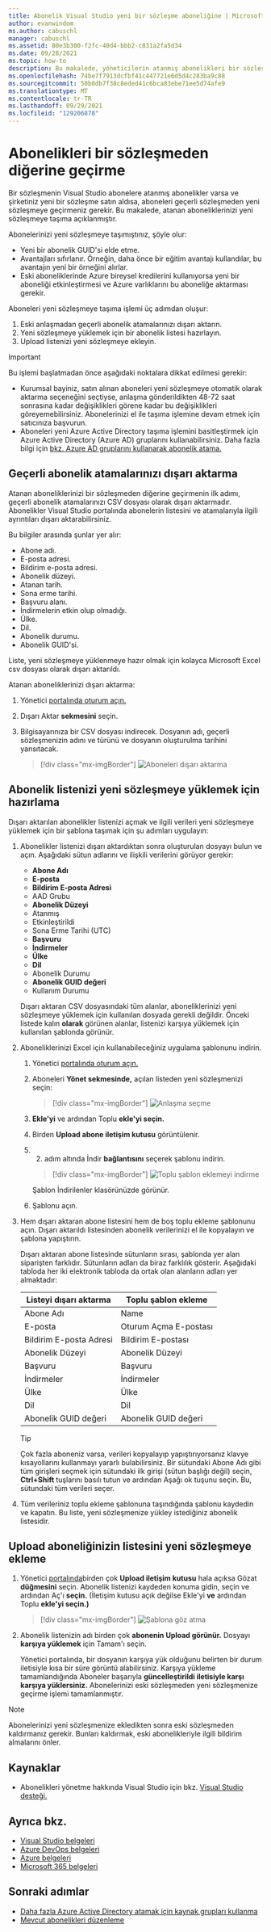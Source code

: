 ```yaml
---
title: Abonelik Visual Studio yeni bir sözleşme aboneliğine | Microsoft Docs
author: evanwindom
ms.author: cabuschl
manager: cabuschl
ms.assetid: 80e3b300-f2fc-40d4-bbb2-c831a2fa5d34
ms.date: 09/28/2021
ms.topic: how-to
description: Bu makalede, yöneticilerin atanmış abonelikleri bir sözleşmeden diğerine nasıl geçirebilirsiniz?
ms.openlocfilehash: 74be7f7913dcfbf41c447721e6d5d4c283ba9c88
ms.sourcegitcommit: 50b0db7f38c8eded41c6bca83ebe71ee5d74afe9
ms.translationtype: MT
ms.contentlocale: tr-TR
ms.lasthandoff: 09/29/2021
ms.locfileid: "129206878"
---
```

# <a name="migrate-subscriptions-from-one-agreement-to-another"></a>Abonelikleri bir sözleşmeden diğerine geçirme
Bir sözleşmenin Visual Studio abonelere atanmış abonelikler varsa ve şirketiniz yeni bir sözleşme satın aldısa, aboneleri geçerli sözleşmeden yeni sözleşmeye geçirmeniz gerekir. Bu makalede, atanan aboneliklerinizi yeni sözleşmeye taşıma açıklanmıştır.  

Abonelerinizi yeni sözleşmeye taşımıştınız, şöyle olur:
- Yeni bir abonelik GUID'si elde etme.
- Avantajları sıfırlanır. Örneğin, daha önce bir eğitim avantajı kullandılar, bu avantajın yeni bir örneğini alırlar. 
- Eski aboneliklerinde Azure bireysel kredilerini kullanıyorsa yeni bir aboneliği etkinleştirmesi ve Azure varlıklarını bu aboneliğe aktarması gerekir. 

Aboneleri yeni sözleşmeye taşıma işlemi üç adımdan oluşur:
1. Eski anlaşmadan geçerli abonelik atamalarınızı dışarı aktarın. 
2. Yeni sözleşmeye yüklemek için bir abonelik listesi hazırlayın. 
3. Upload listenizi yeni sözleşmeye ekleyin.

> [!IMPORTANT]
> Bu işlemi başlatmadan önce aşağıdaki noktalara dikkat edilmesi gerekir:
> - Kurumsal bayiniz, satın alınan aboneleri yeni sözleşmeye otomatik olarak aktarma seçeneğini seçtiyse, anlaşma gönderildikten 48-72 saat sonrasına kadar değişiklikleri görene kadar bu değişiklikleri göreyemebilirsiniz. Abonelerinizi el ile taşıma işlemine devam etmek için satıcınıza başvurun.  
> - Aboneleri yeni Azure Active Directory taşıma işlemini basitleştirmek için Azure Active Directory (Azure AD) gruplarını kullanabilirsiniz. Daha fazla bilgi için [bkz. Azure AD gruplarını kullanarak abonelik atama.](assign-azure-ad.md)

## <a name="export-your-current-subscription-assignments"></a>Geçerli abonelik atamalarınızı dışarı aktarma
Atanan aboneliklerinizi bir sözleşmeden diğerine geçirmenin ilk adımı, geçerli abonelik atamalarınızı CSV dosyası olarak dışarı aktarmadır. Abonelikler Visual Studio portalında abonelerin listesini ve atamalarıyla ilgili ayrıntıları dışarı aktarabilirsiniz. 

Bu bilgiler arasında şunlar yer alır: 
- Abone adı.
- E-posta adresi. 
- Bildirim e-posta adresi. 
- Abonelik düzeyi.
- Atanan tarih.
- Sona erme tarihi.
- Başvuru alanı.
- İndirmelerin etkin olup olmadığı.
- Ülke. 
- Dil.
- Abonelik durumu.
- Abonelik GUID'si.

Liste, yeni sözleşmeye yüklenmeye hazır olmak için kolayca Microsoft Excel csv dosyası olarak dışarı aktarıldı.

Atanan aboneliklerinizi dışarı aktarma:
1. Yönetici [portalında oturum açın.](https://manage.visualstudio.com)
2. Dışarı Aktar **sekmesini** seçin.
3. Bilgisayarınıza bir CSV dosyası indirecek. Dosyanın adı, geçerli sözleşmenizin adını ve türünü ve dosyanın oluşturulma tarihini yansıtacak.  

   > [!div class="mx-imgBorder"]
   > ![Aboneleri dışarı aktarma](_img/exporting-subscriptions/exporting-subscriptions.png "Atanan aboneliklerin listesini indirmek için Dışarı Aktar düğmesini gösteren ekran görüntüsü.")

## <a name="prepare-your-subscription-list-for-upload-to-the-new-agreement"></a>Abonelik listenizi yeni sözleşmeye yüklemek için hazırlama
Dışarı aktarılan abonelikler listenizi açmak ve ilgili verileri yeni sözleşmeye yüklemek için bir şablona taşımak için şu adımları uygulayın:
1. Abonelikler listenizi dışarı aktardıktan sonra oluşturulan dosyayı bulun ve açın. Aşağıdaki sütun adlarını ve ilişkili verilerini görüyor gerekir:
   - **Abone Adı**
   - **E-posta**
   - **Bildirim E-posta Adresi**
   - AAD Grubu 
   - **Abonelik Düzeyi**
   - Atanmış
   - Etkinleştirildi 
   - Sona Erme Tarihi (UTC)
   - **Başvuru**
   - **İndirmeler**
   - **Ülke**
   - **Dil**
   - Abonelik Durumu
   - **Abonelik GUID değeri**
   - Kullanım Durumu
 
   Dışarı aktaran CSV dosyasındaki tüm alanlar, aboneliklerinizi yeni sözleşmeye yüklemek için kullanılan dosyada gerekli değildir. Önceki listede kalın **olarak** görünen alanlar, listenizi karşıya yüklemek için kullanılan şablonda görünür. 

2. Aboneliklerinizi Excel için kullanabileceğiniz uygulama şablonunu indirin.  
   1. Yönetici [portalında oturum açın.](https://manage.visualstudio.com)
   1. Aboneleri **Yönet sekmesinde,** açılan listeden yeni sözleşmenizi seçin:
      > [!div class="mx-imgBorder"]
      > ![Anlaşma seçme](_img/migrate-subscriptions/choose-agreement.png "Yeni sözleşmeyi seçmek için açılan listeyi gösteren ekran görüntüsü.")
   1. **Ekle'yi** ve ardından Toplu **ekle'yi seçin.**
   1. Birden **Upload abone iletişim kutusu** görüntülenir.  
   1. 2. adım altında İndir **bağlantısını** seçerek şablonu indirin. 
      > [!div class="mx-imgBorder"]
      > ![Toplu şablon eklemeyi indirme](_img/migrate-subscriptions/download-template.png "İndir düğmesini gösteren ekran görüntüsü.")
   
      Şablon İndirilenler klasörünüzde görünür.  
   1. Şablonu açın.

3. Hem dışarı aktaran abone listesini hem de boş toplu ekleme şablonunu açın. Dışarı aktarıldı listesinden abonelik verilerinizi el ile kopyalayın ve şablona yapıştırın. 

    Dışarı aktaran abone listesinde sütunların sırası, şablonda yer alan siparişten farklıdır. Sütunların adları da biraz farklılık gösterir. Aşağıdaki tabloda her iki elektronik tabloda da ortak olan alanların adları yer almaktadır:

   | Listeyi dışarı aktarma                | Toplu şablon ekleme  |
   |----------------------------|--------------------|
   | Abone Adı            | Name               |
   | E-posta                      | Oturum Açma E-postası      |
   | Bildirim E-posta Adresi | Bildirim E-postası |
   | Abonelik Düzeyi         | Abonelik Düzeyi |
   | Başvuru                  | Başvuru          |
   | İndirmeler                  | İndirmeler          |
   | Ülke                    | Ülke            |
   | Dil                   | Dil           |
   | Abonelik GUID değeri          | Abonelik GUID değeri  |

   > [!TIP]
   > Çok fazla aboneniz varsa, verileri kopyalayıp yapıştırıyorsanız klavye kısayollarını kullanmayı yararlı bulabilirsiniz. Bir sütundaki Abone Adı gibi tüm girişleri seçmek için sütundaki ilk girişi (sütun başlığı değil) seçin, **Ctrl+Shift** tuşlarını basılı tutun ve ardından Aşağı ok tuşunu seçin. Bu, sütundaki tüm verileri seçer.  

4. Tüm verileriniz toplu ekleme şablonuna taşındığında şablonu kaydedin ve kapatın. Bu liste, yeni sözleşmenize yükley istediğiniz abonelik listesidir.

## <a name="upload-your-subscription-list-to-the-new-agreement"></a>Upload aboneliğinizin listesini yeni sözleşmeye ekleme
1.  Yönetici [portalında](https://manage.visualstudio.com)birden çok **Upload iletişim kutusu** hala açıksa Gözat **düğmesini** seçin. Abonelik listenizi kaydeden konuma gidin, seçin ve ardından Aç'ı **seçin.** (İletişim kutusu açık değilse Ekle'yi **ve** ardından Toplu **ekle'yi seçin.)**
    > [!div class="mx-imgBorder"]
    > ![Şablona göz atma](_img/migrate-subscriptions/browse-template.png "Birden çok abone iletişim kutusundaki Gözat düğmesini Upload ekran görüntüsü.")
1. Abonelik listenizin adı birden çok **abonenin Upload görünür.** Dosyayı **karşıya yüklemek** için Tamam'ı seçin. 
 
   Yönetici portalında, bir dosyanın karşıya yük olduğunu belirten bir durum iletisiyle kısa bir süre görüntü alabilirsiniz. Karşıya yükleme tamamlandığında Aboneler başarıyla **güncelleştirildi iletisiyle karşı karşıya yüklersiniz.**
Abonelerinizi eski sözleşmeden yeni sözleşmenize geçirme işlemi tamamlanmıştır.  
> [!NOTE]
> Abonelerinizi yeni sözleşmenize ekledikten sonra eski sözleşmeden kaldırmanız gerekir. Bunları kaldırmak, eski abonelikleriyle ilgili bildirim almalarını önler.

## <a name="resources"></a>Kaynaklar
- Abonelikleri yönetme hakkında Visual Studio için bkz. [Visual Studio desteği.](https://aka.ms/vsadminhelp)

## <a name="see-also"></a>Ayrıca bkz.
- [Visual Studio belgeleri](/visualstudio/)
- [Azure DevOps belgeleri](/azure/devops/)
- [Azure belgeleri](/azure/)
- [Microsoft 365 belgeleri](/microsoft-365/)

## <a name="next-steps"></a>Sonraki adımlar
- [Daha fazla Azure Active Directory atamak için kaynak grupları kullanma](assign-azure-ad.md)
- [Mevcut abonelikleri düzenleme](edit-license.md)
